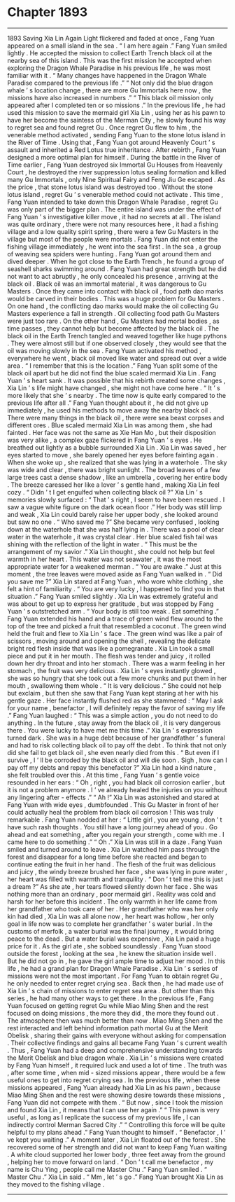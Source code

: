 
# Chapter 1893


---

1893 Saving Xia Lin Again Light flickered and faded at once , Fang Yuan appeared on a small island in the sea .
“ I am here again .” Fang Yuan smiled lightly .
He accepted the mission to collect Earth Trench black oil at the nearby sea of this island .
This was the first mission he accepted when exploring the Dragon Whale Paradise in his previous life , he was most familiar with it .
“ Many changes have happened in the Dragon Whale Paradise compared to the previous life .”
“ Not only did the blue dragon whale ’ s location change , there are more Gu Immortals here now , the missions have also increased in numbers .”
“ This black oil mission only appeared after I completed ten or so missions .”
In the previous life , he had used this mission to save the mermaid girl Xia Lin , using her as his pawn to have her become the saintess of the Merman City , he slowly found his way to regret sea and found regret Gu .
Once regret Gu flew to him , the venerable method activated , sending Fang Yuan to the stone lotus island in the River of Time . Using that , Fang Yuan got around Heavenly Court ’ s assault and inherited a Red Lotus true inheritance .
After rebirth , Fang Yuan designed a more optimal plan for himself .
During the battle in the River of Time earlier , Fang Yuan destroyed six Immortal Gu Houses from Heavenly Court , he destroyed the river suppression lotus sealing formation and killed many Gu Immortals , only Nine Spiritual Fairy and Feng Jiu Ge escaped .
As the price , that stone lotus island was destroyed too .
Without the stone lotus island , regret Gu ’ s venerable method could not activate .
This time , Fang Yuan intended to take down this Dragon Whale Paradise , regret Gu was only part of the bigger plan .
The entire island was under the effect of Fang Yuan ’ s investigative killer move , it had no secrets at all .
The island was quite ordinary , there were not many resources here , it had a fishing village and a low quality spirit spring , there were a few Gu Masters in the village but most of the people were mortals .
Fang Yuan did not enter the fishing village immediately , he went into the sea first .
In the sea , a group of weaving sea spiders were hunting .
Fang Yuan got around them and dived deeper .
When he got close to the Earth Trench , he found a group of seashell sharks swimming around .
Fang Yuan had great strength but he did not want to act abruptly , he only concealed his presence , arriving at the black oil .
Black oil was an immortal material , it was dangerous to Gu Masters . Once they came into contact with black oil , food path dao marks would be carved in their bodies .
This was a huge problem for Gu Masters .
On one hand , the conflicting dao marks would make the oil collecting Gu Masters experience a fall in strength . Oil collecting food path Gu Masters were just too rare .
On the other hand , Gu Masters had mortal bodies , as time passes , they cannot help but become affected by the black oil .
The black oil in the Earth Trench tangled and weaved together like huge pythons . They were almost still but if one observed closely , they would see that the oil was moving slowly in the sea .
Fang Yuan activated his method , everywhere he went , black oil moved like water and spread out over a wide area .
“ I remember that this is the location .” Fang Yuan split some of the black oil apart but he did not find the blue scaled mermaid Xia Lin .
Fang Yuan ’ s heart sank .
It was possible that his rebirth created some changes , Xia Lin ’ s life might have changed , she might not have come here .
“ It ’ s more likely that she ’ s nearby . The time now is quite early compared to the previous life after all .” Fang Yuan thought about it , he did not give up immediately , he used his methods to move away the nearby black oil .
There were many things in the black oil , there were sea beast corpses and different ores . Blue scaled mermaid Xia Lin was among them , she had fainted .
Her face was not the same as Xie Han Mo , but their disposition was very alike , a complex gaze flickered in Fang Yuan ’ s eyes .
He breathed out lightly as a bubble surrounded Xia Lin .
Xia Lin was saved , her eyes started to move , she barely opened her eyes before fainting again .
When she woke up , she realized that she was lying in a waterhole .
The sky was wide and clear , there was bright sunlight .
The broad leaves of a few large trees cast a dense shadow , like an umbrella , covering her entire body .
The breeze caressed her like a lover ’ s gentle hand , making Xia Lin feel cozy .
“ Didn ’ t I get engulfed when collecting black oil ?” Xia Lin ’ s memories slowly surfaced : “ That ’ s right , I seem to have been rescued . I saw a vague white figure on the dark ocean floor .”
Her body was still limp and weak , Xia Lin could barely raise her upper body , she looked around but saw no one .
“ Who saved me ?” She became very confused , looking down at the waterhole that she was half lying in .
There was a pool of clear water in the waterhole , it was crystal clear . Her blue scaled fish tail was shining with the reflection of the light in water .
“ This must be the arrangement of my savior .” Xia Lin thought , she could not help but feel warmth in her heart . This water was not seawater , it was the most appropriate water for a weakened merman .
“ You are awake .” Just at this moment , the tree leaves were moved aside as Fang Yuan walked in .
“ Did you save me ?” Xia Lin stared at Fang Yuan , who wore white clothing , she felt a hint of familiarity .
“ You are very lucky , I happened to find you in that situation .” Fang Yuan smiled slightly .
Xia Lin was extremely grateful and was about to get up to express her gratitude , but was stopped by Fang Yuan ’ s outstretched arm .
“ Your body is still too weak . Eat something .” Fang Yuan extended his hand and a trace of green wind flew around to the top of the tree and picked a fruit that resembled a coconut .
The green wind held the fruit and flew to Xia Lin ’ s face . The green wind was like a pair of scissors , moving around and opening the shell , revealing the delicate bright red flesh inside that was like a pomegranate .
Xia Lin took a small piece and put it in her mouth . The flesh was tender and juicy , it rolled down her dry throat and into her stomach . There was a warm feeling in her stomach , the fruit was very delicious .
Xia Lin ’ s eyes instantly glowed , she was so hungry that she took out a few more chunks and put them in her mouth , swallowing them whole .
“ It is very delicious .” She could not help but exclaim , but then she saw that Fang Yuan kept staring at her with his gentle gaze .
Her face instantly flushed red as she stammered : “ May I ask for your name , benefactor , I will definitely repay the favor of saving my life .”
Fang Yuan laughed : “ This was a simple action , you do not need to do anything . In the future , stay away from the black oil , it is very dangerous there . You were lucky to have met me this time .”
Xia Lin ’ s expression turned dark .
She was in a huge debt because of her grandfather ’ s funeral and had to risk collecting black oil to pay off the debt . To think that not only did she fail to get black oil , she even nearly died from this .
“ But even if I survive , I ’ ll be corroded by the black oil and will die soon . Sigh , how can I pay off my debts and repay this benefactor ?” Xia Lin had a kind nature , she felt troubled over this .
At this time , Fang Yuan ’ s gentle voice resounded in her ears : “ Oh , right , you had black oil corrosion earlier , but it is not a problem anymore . I ’ ve already healed the injuries on you without any lingering after - effects .”
“ Ah !” Xia Lin was astonished and stared at Fang Yuan with wide eyes , dumbfounded .
This Gu Master in front of her could actually heal the problem from black oil corrosion ! This was truly remarkable .
Fang Yuan nodded at her : “ Little girl , you are young , don ’ t have such rash thoughts . You still have a long journey ahead of you . Go ahead and eat something , after you regain your strength , come with me . I came here to do something .”
“ Oh .” Xia Lin was still in a daze .
Fang Yuan smiled and turned around to leave .
Xia Lin watched him pass through the forest and disappear for a long time before she reacted and began to continue eating the fruit in her hand .
The flesh of the fruit was delicious and juicy , the windy breeze brushed her face , she was lying in pure water , her heart was filled with warmth and tranquility .
“ Don ’ t tell me this is just a dream ?” As she ate , her tears flowed silently down her face .
She was nothing more than an ordinary , poor mermaid girl . Reality was cold and harsh for her before this incident . The only warmth in her life came from her grandfather who took care of her .
Her grandfather who was her only kin had died , Xia Lin was all alone now , her heart was hollow , her only goal in life now was to complete her grandfather ’ s water burial .
In the customs of merfolk , a water burial was the final journey , it would bring peace to the dead . But a water burial was expensive , Xia Lin paid a huge price for it .
As the girl ate , she sobbed soundlessly .
Fang Yuan stood outside the forest , looking at the sea , he knew the situation inside well . But he did not go in , he gave the girl ample time to adjust her mood .
In this life , he had a grand plan for Dragon Whale Paradise .
Xia Lin ’ s series of missions were not the most important .
For Fang Yuan to obtain regret Gu , he only needed to enter regret crying sea . Back then , he had made use of Xia Lin ’ s chain of missions to enter regret sea area . But other than this series , he had many other ways to get there .
In the previous life , Fang Yuan focused on getting regret Gu while Miao Ming Shen and the rest focused on doing missions , the more they did , the more they found out . The atmosphere then was much better than now . Miao Ming Shen and the rest interacted and left behind information path mortal Gu at the Merit Obelisk , sharing their gains with everyone without asking for compensation .
Their collective findings and gains all became Fang Yuan ’ s current wealth .
Thus , Fang Yuan had a deep and comprehensive understanding towards the Merit Obelisk and blue dragon whale .
Xia Lin ’ s missions were created by Fang Yuan himself , it required luck and used a lot of time . The truth was , after some time , when mid - sized missions appear , there would be a few useful ones to get into regret crying sea .
In the previous life , when these missions appeared , Fang Yuan already had Xia Lin as his pawn , because Miao Ming Shen and the rest were showing desire towards these missions , Fang Yuan did not compete with them .
“ But now , since I took the mission and found Xia Lin , it means that I can use her again .”
“ This pawn is very useful , as long as I replicate the success of my previous life , I can indirectly control Merman Sacred City .”
“ Controlling this force will be quite helpful to my plans ahead .”
Fang Yuan thought to himself .
“ Benefactor , I ’ ve kept you waiting .” A moment later , Xia Lin floated out of the forest . She recovered some of her strength and did not want to keep Fang Yuan waiting .
A white cloud supported her lower body , three feet away from the ground , helping her to move forward on land .
“ Don ’ t call me benefactor , my name is Chu Ying , people call me Master Chu .” Fang Yuan smiled .
“ Master Chu .” Xia Lin said .
“ Mm , let ’ s go .” Fang Yuan brought Xia Lin as they moved to the fishing village .

---

